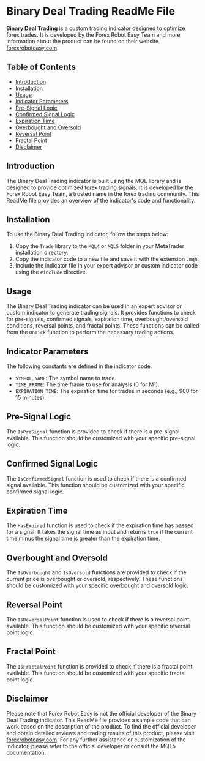 # Binary Deal Trading ReadMe File

**Binary Deal Trading** is a custom trading indicator designed to optimize forex trades. It is developed by the Forex Robot Easy Team and more information about the product can be found on their website [forexroboteasy.com](https://forexroboteasy.com).

## Table of Contents
- [Introduction](#introduction)
- [Installation](#installation)
- [Usage](#usage)
- [Indicator Parameters](#indicator-parameters)
- [Pre-Signal Logic](#pre-signal-logic)
- [Confirmed Signal Logic](#confirmed-signal-logic)
- [Expiration Time](#expiration-time)
- [Overbought and Oversold](#overbought-and-oversold)
- [Reversal Point](#reversal-point)
- [Fractal Point](#fractal-point)
- [Disclaimer](#disclaimer)

## Introduction
The Binary Deal Trading indicator is built using the MQL library and is designed to provide optimized forex trading signals. It is developed by the Forex Robot Easy Team, a trusted name in the forex trading community. This ReadMe file provides an overview of the indicator's code and functionality.

## Installation
To use the Binary Deal Trading indicator, follow the steps below:
1. Copy the `Trade` library to the `MQL4` or `MQL5` folder in your MetaTrader installation directory.
2. Copy the indicator code to a new file and save it with the extension `.mqh`.
3. Include the indicator file in your expert advisor or custom indicator code using the `#include` directive.

## Usage
The Binary Deal Trading indicator can be used in an expert advisor or custom indicator to generate trading signals. It provides functions to check for pre-signals, confirmed signals, expiration time, overbought/oversold conditions, reversal points, and fractal points. These functions can be called from the `OnTick` function to perform the necessary trading actions.

## Indicator Parameters
The following constants are defined in the indicator code:

- `SYMBOL_NAME`: The symbol name to trade.
- `TIME_FRAME`: The time frame to use for analysis (0 for M1).
- `EXPIRATION_TIME`: The expiration time for trades in seconds (e.g., 900 for 15 minutes).

## Pre-Signal Logic
The `IsPreSignal` function is provided to check if there is a pre-signal available. This function should be customized with your specific pre-signal logic.

## Confirmed Signal Logic
The `IsConfirmedSignal` function is used to check if there is a confirmed signal available. This function should be customized with your specific confirmed signal logic.

## Expiration Time
The `HasExpired` function is used to check if the expiration time has passed for a signal. It takes the signal time as input and returns `true` if the current time minus the signal time is greater than the expiration time.

## Overbought and Oversold
The `IsOverbought` and `IsOversold` functions are provided to check if the current price is overbought or oversold, respectively. These functions should be customized with your specific overbought and oversold logic.

## Reversal Point
The `IsReversalPoint` function is used to check if there is a reversal point available. This function should be customized with your specific reversal point logic.

## Fractal Point
The `IsFractalPoint` function is provided to check if there is a fractal point available. This function should be customized with your specific fractal point logic.

## Disclaimer
Please note that Forex Robot Easy is not the official developer of the Binary Deal Trading indicator. This ReadMe file provides a sample code that can work based on the description of the product. To find the official developer and obtain detailed reviews and trading results of this product, please visit [forexroboteasy.com](https://forexroboteasy.com/forex-robot-review/binary-deal-trading-indicator-review-optimize-forex-trades/). For any further assistance or customization of the indicator, please refer to the official developer or consult the MQL5 documentation.
